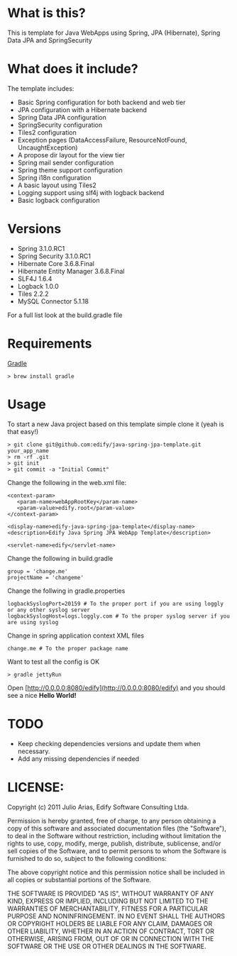 # What is this?

This is template for Java WebApps using Spring, JPA (Hibernate), Spring Data JPA and SpringSecurity

# What does it include?

The template includes:

* Basic Spring configuration for both backend and web tier
* JPA configuration with a Hibernate backend
* Spring Data JPA configuration
* SpringSecurity configuration
* Tiles2 configuration
* Exception pages (DataAccessFailure, ResourceNotFound, UncaughtException)
* A propose dir layout for the view tier
* Spring mail sender configuration
* Spring theme support configuration
* Spring i18n configuration
* A basic layout using Tiles2
* Logging support using slf4j with logback backend
* Basic logback configuration

# Versions

* Spring                   3.1.0.RC1
* Spring Security          3.1.0.RC1
* Hibernate Core           3.6.8.Final
* Hibernate Entity Manager 3.6.8.Final
* SLF4J                    1.6.4
* Logback                  1.0.0
* Tiles                    2.2.2   
* MySQL Connector          5.1.18

For a full list look at the build.gradle file

# Requirements

[Gradle](http://www.gradle.org/)

    > brew install gradle

# Usage

To start a new Java project based on this template simple clone it (yeah is that easy!)

    > git clone git@github.com:edify/java-spring-jpa-template.git your_app_name
    > rm -rf .git
    > git init
    > git commit -a "Initial Commit"

Change the following in the web.xml file:

    <context-param>
       <param-name>webAppRootKey</param-name>
       <param-value>edify.root</param-value>
    </context-param>

    <display-name>edify-java-spring-jpa-template</display-name>
    <description>Edify Java Spring JPA WebApp Template</description>

    <servlet-name>edify</servlet-name>

Change the following in build.gradle

    group = 'change.me'
    projectName = 'changeme'

Change the follwing in gradle.properties

    logbackSyslogPort=20159 # To the proper port if you are using loggly or any other syslog server
    logbackSyslogHost=logs.loggly.com # To the proper syslog server if you are using syslog
    
Change in spring application context XML files

    change.me # To the proper package name

Want to test all the config is OK

    > gradle jettyRun

Open [http://0.0.0.0:8080/edify](http://0.0.0.0:8080/edify) and you should see a nice **Hello World!**

# TODO

* Keep checking dependencies versions and update them when necessary.
* Add any missing dependencies if needed

# LICENSE:

Copyright (c) 2011 Julio Arias, Edify Software Consulting Ltda.

Permission is hereby granted, free of charge, to any person
obtaining a copy of this software and associated documentation
files (the "Software"), to deal in the Software without
restriction, including without limitation the rights to use,
copy, modify, merge, publish, distribute, sublicense, and/or sell
copies of the Software, and to permit persons to whom the
Software is furnished to do so, subject to the following
conditions:

The above copyright notice and this permission notice shall be
included in all copies or substantial portions of the Software.

THE SOFTWARE IS PROVIDED "AS IS", WITHOUT WARRANTY OF ANY KIND,
EXPRESS OR IMPLIED, INCLUDING BUT NOT LIMITED TO THE WARRANTIES
OF MERCHANTABILITY, FITNESS FOR A PARTICULAR PURPOSE AND
NONINFRINGEMENT. IN NO EVENT SHALL THE AUTHORS OR COPYRIGHT
HOLDERS BE LIABLE FOR ANY CLAIM, DAMAGES OR OTHER LIABILITY,
WHETHER IN AN ACTION OF CONTRACT, TORT OR OTHERWISE, ARISING
FROM, OUT OF OR IN CONNECTION WITH THE SOFTWARE OR THE USE OR
OTHER DEALINGS IN THE SOFTWARE.
